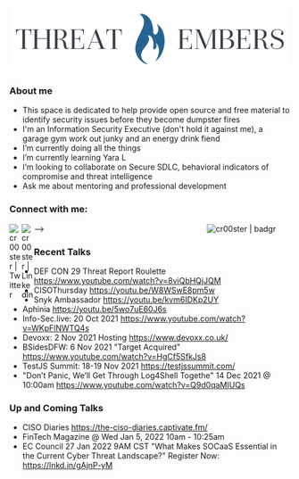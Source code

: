 ![threatmebers](TEsmall.png)

### About me
- This space is dedicated to help provide open source and free material to identify security issues before they become dumpster fires
- I'm an Information Security Executive (don't hold it against me), a garage gym work out junky and an energy drink fiend 
- I’m currently doing all the things
- I’m currently learning Yara L
- I’m looking to collaborate on Secure SDLC, behavioral indicators of compromise and threat intelligence
- Ask me about mentoring and professional development

### Connect with me:
-->
[<img align="left" alt="cr00ster | Twitter" width="22px" src="https://cdn.jsdelivr.net/npm/simple-icons@v3/icons/twitter.svg" />][twitter]
[<img align="left" alt="cr00ster | LinkedIn" width="22px" src="https://cdn.jsdelivr.net/npm/simple-icons@v3/icons/linkedin.svg" />][linkedin]
[<img align="right" alt="cr00ster | badgr" width="150px" src="https://api.badgr.io/public/assertions/pcjfHHTcQoW9hh0tcOoSHg/image" />][badgr]

[twitter]: https://twitter.com/cr00ster
[linkedin]: https://www.linkedin.com/in/christopher-russell-5a9b20a7/
[badgr]: https://badgr.com/public/assertions/pcjfHHTcQoW9hh0tcOoSHg  

### Recent Talks
- DEF CON 29 Threat Report Roulette  https://www.youtube.com/watch?v=8viQbHQjJQM
- CISOThursday https://youtu.be/W8WSwE8pm5w                               
- Snyk Ambassador https://youtu.be/kvm6IDKp2UY
- Aphinia https://youtu.be/5wo7uE60J6s
- Info-Sec.live: 20 Oct 2021 https://www.youtube.com/watch?v=WKpFlNWTQ4s
- Devoxx: 2 Nov 2021 Hosting https://www.devoxx.co.uk/
- BSidesDFW: 6 Nov 2021 "Target Acquired" https://www.youtube.com/watch?v=HgCf5SfkJs8
- TestJS Summit: 18-19 Nov 2021 https://testjssummit.com/
- "Don’t Panic, We’ll Get Through Log4Shell Togethe" 14 Dec 2021 @ 10:00am https://www.youtube.com/watch?v=Q9d0qaMIUQs

### Up and Coming Talks 
- CISO Diaries https://the-ciso-diaries.captivate.fm/
- FinTech Magazine @ Wed Jan 5, 2022 10am - 10:25am
- EC Council 27 Jan 2022 9AM CST "What Makes SOCaaS Essential in the Current Cyber Threat Landscape?" Register Now: https://lnkd.in/gAjnP-yM                       
